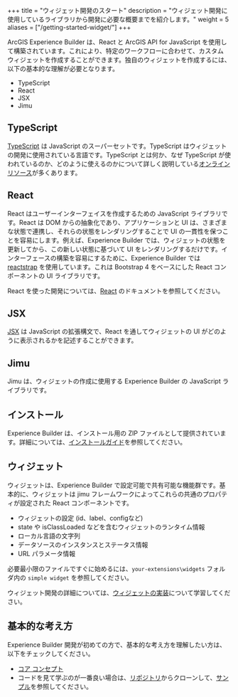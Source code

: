 +++
title = "ウィジェット開発のスタート"
description = "ウィジェット開発に使用しているライブラリから開発に必要な概要までを紹介します。"
weight = 5
aliases = ["/getting-started-widget/"]
+++

ArcGIS Experience Builder は、React と ArcGIS API for JavaScript を使用して構築されています。これにより、特定のワークフローに合わせて、カスタム ウィジェットを作成することができます。独自のウィジェットを作成するには、以下の基本的な理解が必要となります。

- TypeScript
- React
- JSX
- Jimu

## TypeScript

[TypeScript](https://www.typescriptlang.org/) は JavaScript のスーパーセットです。TypeScript はウィジェットの開発に使用されている言語です。TypeScript とは何か、なぜ TypeScript が使われているのか、どのように使えるのかについて詳しく説明している[オンラインリソース](https://www.sitepen.com/blog/update-the-definitive-typescript-guide/)が多くあります。

## React

React はユーザーインターフェイスを作成するための JavaScript ライブラリです。React は DOM からの抽象化であり、アプリケーションと UI は、さまざまな状態で連携し、それらの状態をレンダリングすることで UI の一貫性を保つことを容易にします。例えば、Experience Builder では、ウィジェットの状態を更新してから、この新しい状態に基づいて UI をレンダリングするだけです。インターフェースの構築を容易にするために、Experience Builder では [reactstrap](https://reactstrap.github.io/) を使用しています。これは Bootstrap 4 をベースにした React コンポーネントの UI ライブラリです。

React を使った開発については、[React](https://reactjs.org/) のドキュメントを参照してください。

## JSX

[JSX](https://reactjs.org/docs/introducing-jsx.html) は JavaScript の拡張構文で、React を通してウィジェットの UI がどのように表示されるかを記述することができます。

## Jimu
Jimu は、ウィジェットの作成に使用する Experience Builder の JavaScript ライブラリです。

## インストール
Experience Builder は、インストール用の ZIP ファイルとして提供されています。詳細については、[インストールガイド](../../install-guide)を参照してください。

## ウィジェット
ウィジェットは、Experience Builder で設定可能で共有可能な機能群です。基本的に、ウィジェットは jimu フレームワークによってこれらの共通のプロパティが設定された React コンポーネントです。

- ウィジェットの設定 (id、label、configなど)
- state や isClassLoaded などを含むウィジェットのランタイム情報
- ローカル言語の文字列
- データソースのインスタンスとステータス情報
- URL パラメータ情報

必要最小限のファイルですぐに始めるには、`your-extensions\widgets` フォルダ内の `simple widget` を参照してください。

ウィジェット開発の詳細については、[ウィジェットの実装](../extend-base-widget)について学習してください。

## 基本的な考え方
Experience Builder 開発が初めての方で、基本的な考え方を理解したい方は、以下をチェックしてください。

- [コア コンセプト](https://developers.arcgis.com/experience-builder/guide/core-concepts)
- コードを見て学ぶのが一番良い場合は、[リポジトリ](https://github.com/esri/arcgis-experience-builder-sdk-resources)からクローンして、[サンプル](https://developers.arcgis.com/experience-builder/sample-code/)を参照してください。

